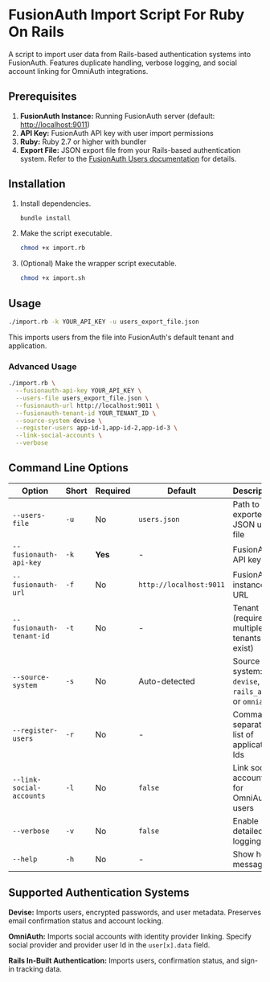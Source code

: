 # FusionAuth Import Script For Ruby On Rails

A script to import user data from Rails-based authentication systems into FusionAuth. Features duplicate handling, verbose logging, and social account linking for OmniAuth integrations.

## Prerequisites

1. **FusionAuth Instance:** Running FusionAuth server (default: <http://localhost:9011>)
2. **API Key:** FusionAuth API key with user import permissions
3. **Ruby:** Ruby 2.7 or higher with bundler
4. **Export File:** JSON export file from your Rails-based authentication system. Refer to the [FusionAuth Users documentation](https://fusionauth.io/docs/apis/users#import-users) for details.

## Installation

1. Install dependencies.

   ```bash
   bundle install
   ```

2. Make the script executable.

   ```bash
   chmod +x import.rb
   ```

3. (Optional) Make the wrapper script executable.

   ```bash
   chmod +x import.sh
   ```

## Usage

```bash
./import.rb -k YOUR_API_KEY -u users_export_file.json
```

This imports users from the file into FusionAuth's default tenant and application.

### Advanced Usage

```bash
./import.rb \
  --fusionauth-api-key YOUR_API_KEY \
  --users-file users_export_file.json \
  --fusionauth-url http://localhost:9011 \
  --fusionauth-tenant-id YOUR_TENANT_ID \
  --source-system devise \
  --register-users app-id-1,app-id-2,app-id-3 \
  --link-social-accounts \
  --verbose
```

## Command Line Options

| Option | Short | Required | Default | Description |
|--------|-------|----------|---------|-------------|
| `--users-file` | `-u` | No | `users.json` | Path to the exported JSON user file |
| `--fusionauth-api-key` | `-k` | **Yes** | - | FusionAuth API key |
| `--fusionauth-url` | `-f` | No | `http://localhost:9011` | FusionAuth instance URL |
| `--fusionauth-tenant-id` | `-t` | No | - | Tenant Id (required if multiple tenants exist) |
| `--source-system` | `-s` | No | Auto-detected | Source system: `devise`, `rails_auth`, or `omniauth` |
| `--register-users` | `-r` | No | - | Comma-separated list of application Ids |
| `--link-social-accounts` | `-l` | No | `false` | Link social accounts for OmniAuth users |
| `--verbose` | `-v` | No | `false` | Enable detailed logging |
| `--help` | `-h` | No | - | Show help message |

## Supported Authentication Systems

**Devise:** Imports users, encrypted passwords, and user metadata. Preserves email confirmation status and account locking.

**OmniAuth:** Imports social accounts with identity provider linking. Specify social provider and provider user Id in the `user[x].data` field.

**Rails In-Built Authentication:** Imports users, confirmation status, and sign-in tracking data.
